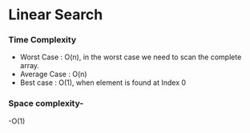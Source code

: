 # Linear Search

### Time Complexity
- Worst Case : O(n), in the worst case we need to scan the complete array.
- Average Case : O(n)
- Best case : O(1), when element is found at Index 0

### Space complexity- 
-O(1)
